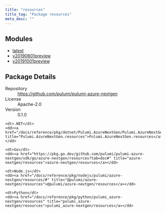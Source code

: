 ```yaml
---
title: "resources"
title_tag: "Package resources"
meta_desc: ""
---
```


<!-- WARNING: this file was generated by Pulumi Docs Generator. -->
<!-- Do not edit by hand unless you're certain you know what you are doing! -->



<h2 id="modules">Modules</h2>
<ul class="api">
    <li><a href="latest/" title="latest"><span class="symbol module"></span>latest</a></li>
    <li><a href="v20190601preview/" title="v20190601preview"><span class="symbol module"></span>v20190601preview</a></li>
    <li><a href="v20191001preview/" title="v20191001preview"><span class="symbol module"></span>v20191001preview</a></li>
</ul>

<h2 id="package-details">Package Details</h2>
<dl class="package-details">
	<dt>Repository</dt>
	<dd><a href="https://github.com/pulumi/pulumi-azure-nextgen">https://github.com/pulumi/pulumi-azure-nextgen</a></dd>
	<dt>License</dt>
	<dd>Apache-2.0</dd>
	<dt>Version</dt>
	<dd>0.1.0</dd>
</dl>



<dl class="tabular">

    <dt>.NET</dt>
    <dd><a href="/docs/reference/pkg/dotnet/Pulumi.AzureNextGen/Pulumi.AzureNextGen.resources.html" title="Pulumi.AzureNextGen.resources">Pulumi.AzureNextGen.resources</a></dd>

    <dt>Go</dt>
    <dd><a href="https://pkg.go.dev/github.com/pulumi/pulumi-azure-nextgen/sdk/go/azure-nextgen/resources?tab=doc#" title="azure-nextgen/resources">azure-nextgen/resources</a></dd>

    <dt>Node.js</dt>
    <dd><a href="/docs/reference/pkg/nodejs/pulumi/azure-nextgen/resources/#" title="@pulumi/azure-nextgen/resources">@pulumi/azure-nextgen/resources</a></dd>

    <dt>Python</dt>
    <dd><a href="/docs/reference/pkg/python/pulumi_azure-nextgen/resources" title="pulumi_azure-nextgen/resources">pulumi_azure-nextgen/resources</a></dd>

</dl>

